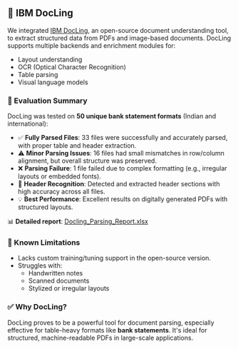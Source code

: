 ## 📄 IBM DocLing

We integrated [IBM DocLing](https://docling-project.github.io/docling/), an open-source document understanding tool, to extract structured data from PDFs and image-based documents. DocLing supports multiple backends and enrichment modules for:

- Layout understanding
- OCR (Optical Character Recognition)
- Table parsing
- Visual language models

### 🧪 Evaluation Summary

DocLing was tested on **50 unique bank statement formats** (Indian and international):

- ✅ **Fully Parsed Files**: 33 files were successfully and accurately parsed, with proper table and header extraction.
- ⚠️ **Minor Parsing Issues**: 16 files had small mismatches in row/column alignment, but overall structure was preserved.
- ❌ **Parsing Failure**: 1 file failed due to complex formatting (e.g., irregular layouts or embedded fonts).
- 🧠 **Header Recognition**: Detected and extracted header sections with high accuracy across all files.
- 💡 **Best Performance**: Excellent results on digitally generated PDFs with structured layouts.

📊 **Detailed report**: [Docling_Parsing_Report.xlsx](./Docling_Parsing_Report.xlsx)

### 🚧 Known Limitations

- Lacks custom training/tuning support in the open-source version.
- Struggles with:
  - Handwritten notes
  - Scanned documents
  - Stylized or irregular layouts

### ✅ Why DocLing?

DocLing proves to be a powerful tool for document parsing, especially effective for table-heavy formats like **bank statements**. It's ideal for structured, machine-readable PDFs in large-scale applications.

